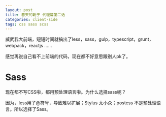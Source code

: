 ```yaml
---
layout: post
title: 春天的靴子 代理篇第二话
categories: client-side
tags: css sass scss
---
```


威武我大前端，短短时间就搞出了less，sass，gulp，typescript，grunt，webpack，reactjs ……

感觉再说自己看不上前端的代码，现在都不好意思跟别人pk了。

# Sass

现在都不写CSS啦，都用预处理语言啦。为什么选择sass呢？

因为，less用了@符号，导致难以扩展；Stylus 太小众；postcss 不是预处理语言。所以选择了Sass。